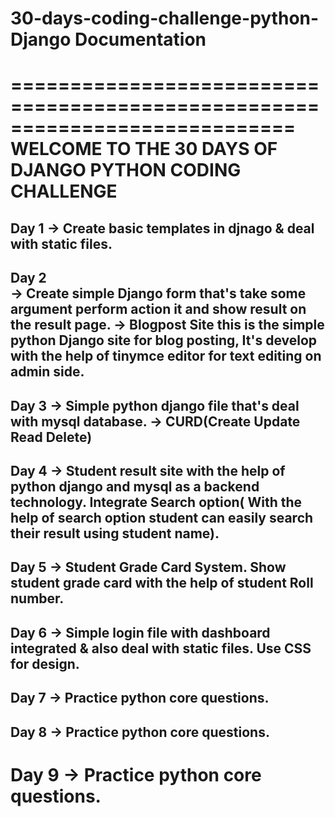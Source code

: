 # 30-days-coding-challenge-python-Django Documentation
============================================================================
      WELCOME TO THE 30 DAYS OF DJANGO PYTHON CODING CHALLENGE
============================================================================
Day 1
  -> Create basic templates in djnago & deal with static files.
----------------------------------------------------------------------------
Day 2   
  -> Create simple Django form that's take some argument perform action it
     and show result on the result page.
  -> Blogpost Site
     this is the simple python Django site for blog posting, It's develop
     with the help of tinymce editor for text editing on admin side.
----------------------------------------------------------------------------
Day 3
  -> Simple python django file that's deal with mysql database.
  -> CURD(Create Update Read Delete)
----------------------------------------------------------------------------
Day 4
   -> Student result site with the help of python django and mysql as a
      backend technology. Integrate Search option( With the help of search
      option student can easily search their result using student name).
----------------------------------------------------------------------------
Day 5
    -> Student Grade Card System. Show student grade card with the help of 
       student Roll number.
----------------------------------------------------------------------------
Day 6
    -> Simple login file with dashboard integrated & also deal with static
       files. Use CSS for design.
----------------------------------------------------------------------------
Day 7
    -> Practice python core questions.
----------------------------------------------------------------------------
Day 8
    -> Practice python core questions.
----------------------------------------------------------------------------
Day 9
    -> Practice python core questions.
============================================================================

